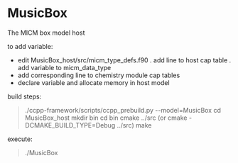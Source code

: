 # MusicBox
The MICM box model host

to add variable:
 - edit MusicBox_host/src/micm_type_defs.f90
   . add line to host cap table
   . add variable to micm_data_type
 - add corresponding line to chemistry module cap tables
 - declare variable and allocate memory in host model

build steps:
> ./ccpp-framework/scripts/ccpp_prebuild.py --model=MusicBox
> cd MusicBox_host
> mkdir bin
> cd bin
> cmake ../src  (or cmake -DCMAKE_BUILD_TYPE=Debug ../src)
> make

execute:
> ./MusicBox
